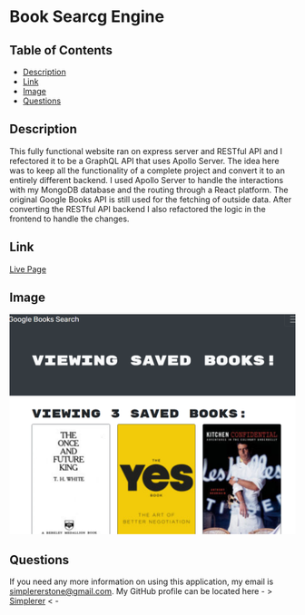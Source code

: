 # Book Searcg Engine
    
  ## Table of Contents
  - [Description](#description)
  - [Link](#link)
  - [Image](#image)
  - [Questions](#questions)
    
  ## Description
  This fully functional website ran on express server and RESTful API and I refectored it to be a GraphQL API that uses Apollo Server. The idea here was to keep all the functionality of a complete project and convert it to an entirely different backend. I used Apollo Server to handle the interactions with my MongoDB database and the routing through a React platform. The original Google Books API is still used for the fetching of outside data. After converting the RESTful API backend I also refactored the logic in the frontend to handle the changes.
    
  ## Link
  
  [Live Page](https://simplerer.github.io/react-ion-profile/)
    
  ## Image
  
  ![A little Snippet](./assets/images/Screenshot_20230213_094434.png)
    
  ## Questions
  If you need any more information on using this application, my email is simplererstone@gmail.com.
  My GitHub profile can be located here - >  [Simplerer](https://github.com/Simplerer)  < -